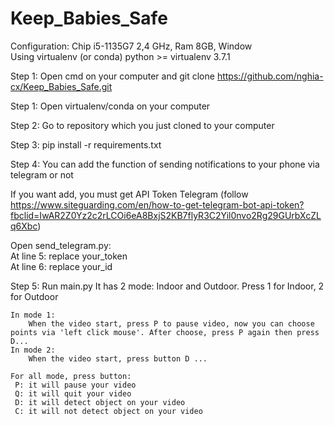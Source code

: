 # Keep_Babies_Safe

Configuration: Chip i5-1135G7 2,4 GHz, Ram 8GB, Window    
Using virtualenv (or conda) python >= virtualenv 3.7.1 

Step 1: Open cmd on your computer and git clone https://github.com/nghia-cx/Keep_Babies_Safe.git

Step 1: Open virtualenv/conda on your computer

Step 2: Go to repository which you just cloned to your computer

Step 3: pip install -r requirements.txt

Step 4: You can add the function of sending notifications to your phone via telegram or not  

If you want add, you must get API Token Telegram (follow https://www.siteguarding.com/en/how-to-get-telegram-bot-api-token?fbclid=IwAR2Z0Yz2c2rLCOi6eA8BxjS2KB7flyR3C2Yil0nvo2Rg29GUrbXcZLq6Xbc)    

Open send_telegram.py:  
    At line 5: replace your_token  
    At line 6: replace your_id  

Step 5: Run main.py
    It has 2 mode: Indoor and Outdoor. Press 1 for Indoor, 2 for Outdoor  
    
    In mode 1:
        When the video start, press P to pause video, now you can choose points via 'left click mouse'. After choose, press P again then press D...  
    In mode 2:
        When the video start, press button D ...  
        
    For all mode, press button:  
     P: it will pause your video    
     Q: it will quit your video    
     D: it will detect object on your video    
     C: it will not detect object on your video  
    
